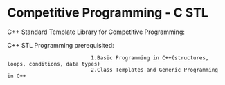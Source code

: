 # Competitive Programming - C STL 

C++ Standard Template Library for Competitive Programming:

C++ STL Programming prerequisited:
    
                               1.Basic Programming in C++(structures, loops, conditions, data types)
                               2.Class Templates and Generic Programming in C++
